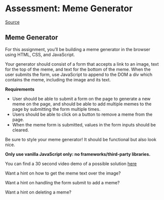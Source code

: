 # Assessment: Meme Generator

[Source](http://curric.rithmschool.com/springboard/assessments/meme-gen-8d96/ "Permalink to Assessment: Meme Generator")

## Meme Generator

For this assignment, you’ll be building a meme generator in the browser using HTML, CSS, and JavaScript.

Your generator should consist of a form that accepts a link to an image, text for the top of the meme, and text for the bottom of the meme. When the user submits the form, use JavaScript to append to the DOM a div which contains the meme, including the image and its text.

**Requirements**

- User should be able to submit a form on the page to generate a new meme on the page, and should be able to add multiple memes to the page by submitting the form multiple times.
- Users should be able to click on a button to remove a meme from the page.
- When the meme form is submitted, values in the form inputs should be cleared.

Be sure to style your meme generator! It should be functional but also look nice.

**Only use vanilla JavaScript only: no frameworks/third-party libraries.**

You can find a 30 second video demo of a possible solution [here](https://drive.google.com/file/d/1QfeF85FwMzyoowpR1imqfMmYWbMsInhO/view)

Want a hint on how to get the meme text over the image?

Want a hint on handling the form submit to add a meme?

Want a hint on deleting a meme?
